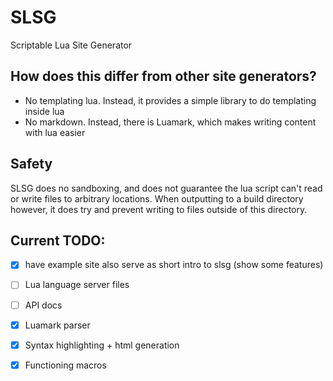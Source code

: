 # SLSG
Scriptable Lua Site Generator

## How does this differ from other site generators?
- No templating lua. Instead, it provides a simple library to do templating inside lua
- No markdown. Instead, there is Luamark, which makes writing content with lua easier

## Safety
SLSG does no sandboxing, and does not guarantee the lua script can't read or write files to arbitrary locations.
When outputting to a build directory however, it does try and prevent writing to files outside of this directory.

## Current TODO:
- [X] have example site also serve as short intro to slsg (show some features)
- [ ] Lua language server files
- [ ] API docs
- [X] Luamark parser
- [X] Syntax highlighting + html generation
- [X] Functioning macros

